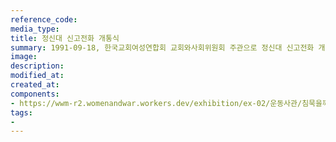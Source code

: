 ```yaml
---
reference_code:
media_type:
title: 정신대 신고전화 개통식
summary: 1991-09-18, 한국교회여성연합회 교회와사회위원회 주관으로 정신대 신고전화 개통식을 가졌고 국내에서 최초로 일본군성노예제 피해사실을 공개증언한 김학순이 참석했다.
image:
description: 
modified_at:
created_at:
components:
- https://wwm-r2.womenandwar.workers.dev/exhibition/ex-02/운동사관/침묵을깨트리다/1991.9.18%20정신대%20신고전화%20개통.jpg
tags:
-
---
```

